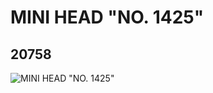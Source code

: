 # MINI HEAD "NO. 1425"
## 20758
![MINI HEAD "NO. 1425"](https://lc-www-live-s.legocdn.com/media/bricks/5/2/6108732.jpg)